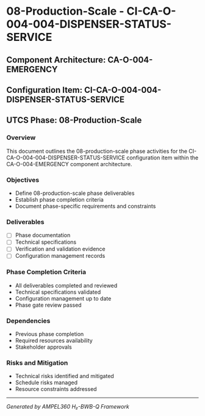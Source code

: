 # 08-Production-Scale - CI-CA-O-004-004-DISPENSER-STATUS-SERVICE

## Component Architecture: CA-O-004-EMERGENCY
## Configuration Item: CI-CA-O-004-004-DISPENSER-STATUS-SERVICE
## UTCS Phase: 08-Production-Scale

### Overview
This document outlines the 08-production-scale phase activities for the CI-CA-O-004-004-DISPENSER-STATUS-SERVICE configuration item within the CA-O-004-EMERGENCY component architecture.

### Objectives
- Define 08-production-scale phase deliverables
- Establish phase completion criteria
- Document phase-specific requirements and constraints

### Deliverables
- [ ] Phase documentation
- [ ] Technical specifications
- [ ] Verification and validation evidence
- [ ] Configuration management records

### Phase Completion Criteria
- All deliverables completed and reviewed
- Technical specifications validated
- Configuration management up to date
- Phase gate review passed

### Dependencies
- Previous phase completion
- Required resources availability
- Stakeholder approvals

### Risks and Mitigation
- Technical risks identified and mitigated
- Schedule risks managed
- Resource constraints addressed

---
*Generated by AMPEL360 H₂-BWB-Q Framework*
